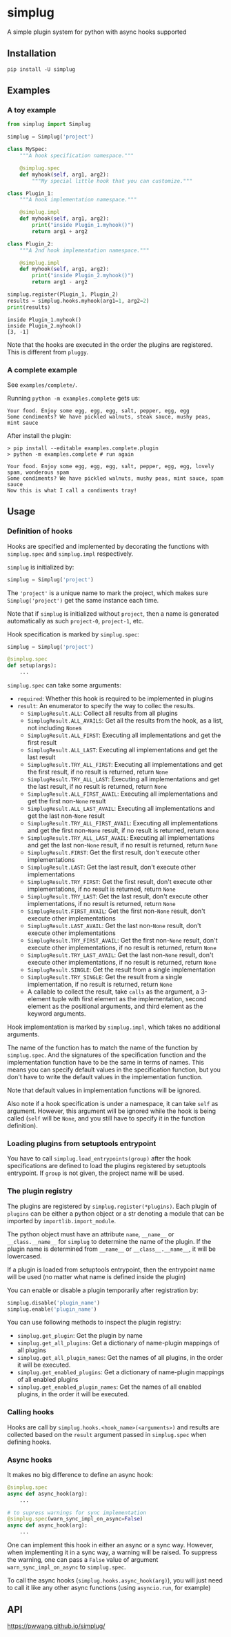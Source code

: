 # simplug

A simple plugin system for python with async hooks supported

## Installation

```shell
pip install -U simplug
```

## Examples

### A toy example

```python
from simplug import Simplug

simplug = Simplug('project')

class MySpec:
    """A hook specification namespace."""

    @simplug.spec
    def myhook(self, arg1, arg2):
        """My special little hook that you can customize."""

class Plugin_1:
    """A hook implementation namespace."""

    @simplug.impl
    def myhook(self, arg1, arg2):
        print("inside Plugin_1.myhook()")
        return arg1 + arg2

class Plugin_2:
    """A 2nd hook implementation namespace."""

    @simplug.impl
    def myhook(self, arg1, arg2):
        print("inside Plugin_2.myhook()")
        return arg1 - arg2

simplug.register(Plugin_1, Plugin_2)
results = simplug.hooks.myhook(arg1=1, arg2=2)
print(results)
```

```shell
inside Plugin_1.myhook()
inside Plugin_2.myhook()
[3, -1]
```

Note that the hooks are executed in the order the plugins are registered. This is different from `pluggy`.

### A complete example

See `examples/complete/`.

Running `python -m examples.complete` gets us:

```shell
Your food. Enjoy some egg, egg, egg, salt, pepper, egg, egg
Some condiments? We have pickled walnuts, steak sauce, mushy peas, mint sauce
```

After install the plugin:

```shell
> pip install --editable examples.complete.plugin
> python -m examples.complete # run again
```

```shell
Your food. Enjoy some egg, egg, egg, salt, pepper, egg, egg, lovely spam, wonderous spam
Some condiments? We have pickled walnuts, mushy peas, mint sauce, spam sauce
Now this is what I call a condiments tray!
```

## Usage

### Definition of hooks

Hooks are specified and implemented by decorating the functions with `simplug.spec` and `simplug.impl` respectively.

`simplug` is initialized by:

```python
simplug = Simplug('project')
```

The `'project'` is a unique name to mark the project, which makes sure `Simplug('project')` get the same instance each time.

Note that if `simplug` is initialized without `project`, then a name is generated automatically as such `project-0`, `project-1`, etc.

Hook specification is marked by `simplug.spec`:

```python
simplug = Simplug('project')

@simplug.spec
def setup(args):
    ...
```

`simplug.spec` can take some arguments:

- `required`: Whether this hook is required to be implemented in plugins
- `result`: An enumerator to specify the way to collec the results.
  - `SimplugResult.ALL`: Collect all results from all plugins
  - `SimplugResult.ALL_AVAILS`: Get all the results from the hook, as a list, not including `None`s
  - `SimplugResult.ALL_FIRST`: Executing all implementations and get the first result
  - `SimplugResult.ALL_LAST`: Executing all implementations and get the last result
  - `SimplugResult.TRY_ALL_FIRST`: Executing all implementations and get the first result, if no result is returned, return `None`
  - `SimplugResult.TRY_ALL_LAST`: Executing all implementations and get the last result, if no result is returned, return `None`
  - `SimplugResult.ALL_FIRST_AVAIL`: Executing all implementations and get the first non-`None` result
  - `SimplugResult.ALL_LAST_AVAIL`: Executing all implementations and get the last non-`None` result
  - `SimplugResult.TRY_ALL_FIRST_AVAIL`: Executing all implementations and get the first non-`None` result, if no result is returned, return `None`
  - `SimplugResult.TRY_ALL_LAST_AVAIL`: Executing all implementations and get the last non-`None` result, if no result is returned, return `None`
  - `SimplugResult.FIRST`: Get the first result, don't execute other implementations
  - `SimplugResult.LAST`: Get the last result, don't execute other implementations
  - `SimplugResult.TRY_FIRST`: Get the first result, don't execute other implementations, if no result is returned, return `None`
  - `SimplugResult.TRY_LAST`: Get the last result, don't execute other implementations, if no result is returned, return `None`
  - `SimplugResult.FIRST_AVAIL`: Get the first non-`None` result, don't execute other implementations
  - `SimplugResult.LAST_AVAIL`: Get the last non-`None` result, don't execute other implementations
  - `SimplugResult.TRY_FIRST_AVAIL`: Get the first non-`None` result, don't execute other implementations, if no result is returned, return `None`
  - `SimplugResult.TRY_LAST_AVAIL`: Get the last non-`None` result, don't execute other implementations, if no result is returned, return `None`
  - `SimplugResult.SINGLE`: Get the result from a single implementation
  - `SimplugResult.TRY_SINGLE`: Get the result from a single implementation, if no result is returned, return `None`
  - A callable to collect the result, take `calls` as the argument, a 3-element tuple with first element as the implementation, second element as the positional arguments, and third element as the keyword arguments.

Hook implementation is marked by `simplug.impl`, which takes no additional arguments.

The name of the function has to match the name of the function by `simplug.spec`. And the signatures of the specification function and the implementation function have to be the same in terms of names. This means you can specify default values in the specification function, but you don't have to write the default values in the implementation function.

Note that default values in implementation functions will be ignored.

Also note if a hook specification is under a namespace, it can take `self` as argument. However, this argument will be ignored while the hook is being called (`self` will be `None`, and you still have to specify it in the function definition).

### Loading plugins from setuptools entrypoint

You have to call `simplug.load_entrypoints(group)` after the hook specifications are defined to load the plugins registered by setuptools entrypoint. If `group` is not given, the project name will be used.

### The plugin registry

The plugins are registered by `simplug.register(*plugins)`. Each plugin of `plugins` can be either a python object or a str denoting a module that can be imported by `importlib.import_module`.

The python object must have an attribute `name`, `__name__` or `__class.__name__` for `simplug` to determine the name of the plugin. If the plugin name is determined from `__name__` or `__class__.__name__`, it will be lowercased.

If a plugin is loaded from setuptools entrypoint, then the entrypoint name will be used (no matter what name is defined inside the plugin)

You can enable or disable a plugin temporarily after registration by:
```python
simplug.disable('plugin_name')
simplug.enable('plugin_name')
```

You can use following methods to inspect the plugin registry:

- `simplug.get_plugin`: Get the plugin by name
- `simplug.get_all_plugins`: Get a dictionary of name-plugin mappings of all plugins
- `simplug.get_all_plugin_names`: Get the names of all plugins, in the order it will be executed.
- `simplug.get_enabled_plugins`: Get a dictionary of name-plugin mappings of all enabled plugins
- `simplug.get_enabled_plugin_names`: Get the names of all enabled plugins, in the order it will be executed.

### Calling hooks

Hooks are call by `simplug.hooks.<hook_name>(<arguments>)` and results are collected based on the `result` argument passed in `simplug.spec` when defining hooks.

### Async hooks

It makes no big difference to define an async hook:
```python
@simplug.spec
async def async_hook(arg):
    ...

# to supress warnings for sync implementation
@simplug.spec(warn_sync_impl_on_async=False)
async def async_hook(arg):
    ...
```

One can implement this hook in either an async or a sync way. However, when implementing it in a sync way, a warning will be raised. To suppress the warning, one can pass a `False` value of argument `warn_sync_impl_on_async` to `simplug.spec`.

To call the async hooks (`simplug.hooks.async_hook(arg)`), you will just need to call it like any other async functions (using `asyncio.run`, for example)

## API

https://pwwang.github.io/simplug/
